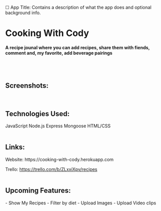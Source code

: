 ☐ App Title: Contains a description of what the app does and optional background info.

<h1>Cooking With Cody</h1>
<h4>A recipe jounal where you can add recipes, share them with fiends, comment and, my favorite, add beverage pairings</h4>
<br><br>

<h2>Screenshots:</h2>
<img scr="https://i.imgur.com/DEeP29V.png">
<img scr="https://i.imgur.com/Rz0Oo0B.png">
<img scr="https://i.imgur.com/yEbOTiy.png">
<img scr="https://i.imgur.com/xgVfGZG.png">

<h2>Technologies Used:</h2>
JavaScript
Node.js
Express
Mongoose
HTML/CSS
<br><br>

<h2>Links:</h2>
Website: https://cooking-with-cody.herokuapp.com

Trello: https://trello.com/b/ZLxxiXpv/recipes
<br><br>

<h2>Upcoming Features:</h2> 
- Show My Recipes
- Filter by diet
- Upload Images
- Upload Video clips

